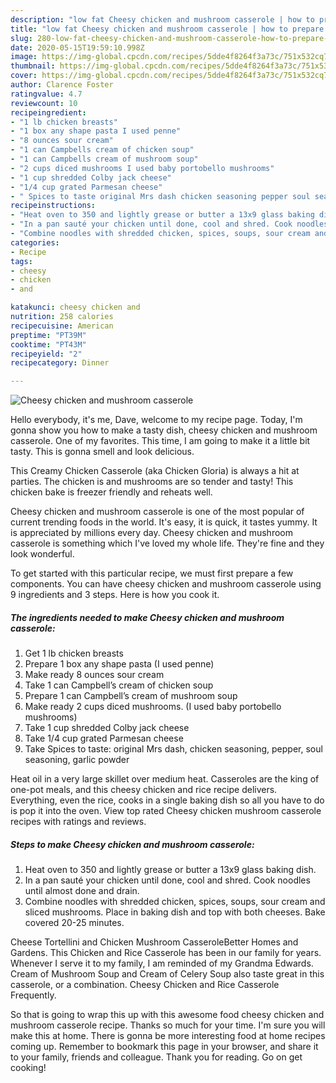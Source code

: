 ```yaml
---
description: "low fat Cheesy chicken and mushroom casserole | how to prepare Cheesy chicken and mushroom casserole"
title: "low fat Cheesy chicken and mushroom casserole | how to prepare Cheesy chicken and mushroom casserole"
slug: 280-low-fat-cheesy-chicken-and-mushroom-casserole-how-to-prepare-cheesy-chicken-and-mushroom-casserole
date: 2020-05-15T19:59:10.998Z
image: https://img-global.cpcdn.com/recipes/5dde4f8264f3a73c/751x532cq70/cheesy-chicken-and-mushroom-casserole-recipe-main-photo.jpg
thumbnail: https://img-global.cpcdn.com/recipes/5dde4f8264f3a73c/751x532cq70/cheesy-chicken-and-mushroom-casserole-recipe-main-photo.jpg
cover: https://img-global.cpcdn.com/recipes/5dde4f8264f3a73c/751x532cq70/cheesy-chicken-and-mushroom-casserole-recipe-main-photo.jpg
author: Clarence Foster
ratingvalue: 4.7
reviewcount: 10
recipeingredient:
- "1 lb chicken breasts"
- "1 box any shape pasta I used penne"
- "8 ounces sour cream"
- "1 can Campbells cream of chicken soup"
- "1 can Campbells cream of mushroom soup"
- "2 cups diced mushrooms I used baby portobello mushrooms"
- "1 cup shredded Colby jack cheese"
- "1/4 cup grated Parmesan cheese"
- " Spices to taste original Mrs dash chicken seasoning pepper soul seasoning garlic powder"
recipeinstructions:
- "Heat oven to 350 and lightly grease or butter a 13x9 glass baking dish."
- "In a pan sauté your chicken until done, cool and shred. Cook noodles until almost done and drain."
- "Combine noodles with shredded chicken, spices, soups, sour cream and sliced mushrooms. Place in baking dish and top with both cheeses. Bake covered 20-25 minutes."
categories:
- Recipe
tags:
- cheesy
- chicken
- and

katakunci: cheesy chicken and 
nutrition: 258 calories
recipecuisine: American
preptime: "PT39M"
cooktime: "PT43M"
recipeyield: "2"
recipecategory: Dinner

---
```



![Cheesy chicken and mushroom casserole](https://img-global.cpcdn.com/recipes/5dde4f8264f3a73c/751x532cq70/cheesy-chicken-and-mushroom-casserole-recipe-main-photo.jpg)

Hello everybody, it's me, Dave, welcome to my recipe page. Today, I'm gonna show you how to make a tasty dish, cheesy chicken and mushroom casserole. One of my favorites. This time, I am going to make it a little bit tasty. This is gonna smell and look delicious.

This Creamy Chicken Casserole (aka Chicken Gloria) is always a hit at parties. The chicken is and mushrooms are so tender and tasty! This chicken bake is freezer friendly and reheats well.

Cheesy chicken and mushroom casserole is one of the most popular of current trending foods in the world. It's easy, it is quick, it tastes yummy. It is appreciated by millions every day. Cheesy chicken and mushroom casserole is something which I've loved my whole life. They're fine and they look wonderful.


To get started with this particular recipe, we must first prepare a few components. You can have cheesy chicken and mushroom casserole using 9 ingredients and 3 steps. Here is how you cook it.

<!--inarticleads1-->

##### The ingredients needed to make Cheesy chicken and mushroom casserole:

1. Get 1 lb chicken breasts
1. Prepare 1 box any shape pasta (I used penne)
1. Make ready 8 ounces sour cream
1. Take 1 can Campbell’s cream of chicken soup
1. Prepare 1 can Campbell’s cream of mushroom soup
1. Make ready 2 cups diced mushrooms. (I used baby portobello mushrooms)
1. Take 1 cup shredded Colby jack cheese
1. Take 1/4 cup grated Parmesan cheese
1. Take  Spices to taste: original Mrs dash, chicken seasoning, pepper, soul seasoning, garlic powder


Heat oil in a very large skillet over medium heat. Casseroles are the king of one-pot meals, and this cheesy chicken and rice recipe delivers. Everything, even the rice, cooks in a single baking dish so all you have to do is pop it into the oven. View top rated Cheesy chicken mushroom casserole recipes with ratings and reviews. 

<!--inarticleads2-->

##### Steps to make Cheesy chicken and mushroom casserole:

1. Heat oven to 350 and lightly grease or butter a 13x9 glass baking dish.
1. In a pan sauté your chicken until done, cool and shred. Cook noodles until almost done and drain.
1. Combine noodles with shredded chicken, spices, soups, sour cream and sliced mushrooms. Place in baking dish and top with both cheeses. Bake covered 20-25 minutes.


Cheese Tortellini and Chicken Mushroom CasseroleBetter Homes and Gardens. This Chicken and Rice Casserole has been in our family for years. Whenever I serve it to my family, I am reminded of my Grandma Edwards. Cream of Mushroom Soup and Cream of Celery Soup also taste great in this casserole, or a combination. Cheesy Chicken and Rice Casserole Frequently. 

So that is going to wrap this up with this awesome food cheesy chicken and mushroom casserole recipe. Thanks so much for your time. I'm sure you will make this at home. There is gonna be more interesting food at home recipes coming up. Remember to bookmark this page in your browser, and share it to your family, friends and colleague. Thank you for reading. Go on get cooking!

